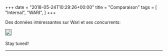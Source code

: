 +++
date = "2018-05-24T10:29:26+00:00"
title = "Comparaison"
tags = [
    "Internal",
    "WARI",
]
+++

Des données intéressantes sur Wari et ses concurrents:

<p></p>
<div class="container" style="width:auto">
  <a target="blank" href="https://image.ibb.co/kEGOkd/m242_1.jpg">
    <img src="https://image.ibb.co/kEGOkd/m242_1.jpg"  style="padding:1px;border:thin solid green;max-width:100%">
  </a>
</div>

<!--more-->

<br>
Stay tuned!




<hr>
